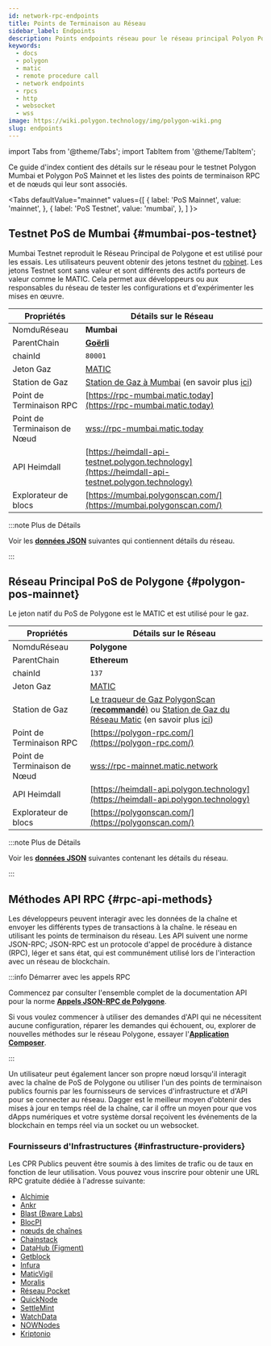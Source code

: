 ```yaml
---
id: network-rpc-endpoints
title: Points de Terminaison au Réseau
sidebar_label: Endpoints
description: Points endpoints réseau pour le réseau principal Polyon PoS et testnet
keywords:
  - docs
  - polygon
  - matic
  - remote procedure call
  - network endpoints
  - rpcs
  - http
  - websocket
  - wss
image: https://wiki.polygon.technology/img/polygon-wiki.png
slug: endpoints
---
```

import Tabs from '@theme/Tabs';
import TabItem from '@theme/TabItem';

Ce guide d'index contient des détails sur le réseau pour le testnet Polygon Mumbai et Polygon PoS Mainnet et les listes des points de terminaison RPC et de nœuds qui leur sont associés.

<Tabs
defaultValue="mainnet"
values={[
{ label: 'PoS Mainnet', value: 'mainnet', },
{ label: 'PoS Testnet', value: 'mumbai', },
]
}>
<TabItem value="mumbai">

## Testnet PoS de Mumbai {#mumbai-pos-testnet}

Mumbai Testnet reproduit le Réseau Principal de Polygone et est utilisé pour les essais. Les utilisateurs peuvent obtenir des jetons testnet du [robinet](https://faucet.polygon.technology/). Les jetons Testnet sont sans valeur et sont différents des actifs porteurs de valeur comme le MATIC. Cela permet aux développeurs ou aux responsables du réseau de tester les configurations et d'expérimenter les mises en œuvre.

| Propriétés | Détails sur le Réseau |
| ---------------------------------- | ---------------------------------------------------------------- |
| NomduRéseau | **Mumbai** |
| ParentChain | **[Goërli](https://goerli.net/)** |
| chainId | `80001` |
| Jeton Gaz | [MATIC](gas-token) |
| Station de Gaz | [Station de Gaz à Mumbai](https://gasstation-mumbai.matic.today/v2) (en savoir plus [ici](https://docs.polygon.technology/docs/develop/tools/polygon-gas-station/)) |
| Point de Terminaison RPC | [https://rpc-mumbai.matic.today](https://rpc-mumbai.matic.today) |
| Point de Terminaison de Nœud | [wss://rpc-mumbai.matic.today](wss://rpc-mumbai.matic.today) |
| API Heimdall | [https://heimdall-api-testnet.polygon.technology](https://heimdall-api-testnet.polygon.technology) |
| Explorateur de blocs | [https://mumbai.polygonscan.com/](https://mumbai.polygonscan.com/) |

:::note Plus de Détails

Voir les [**données JSON**](https://static.matic.network/network/testnet/mumbai/index.json) suivantes qui contiennent détails du réseau.

:::

</TabItem>
<TabItem value="mainnet">

## Réseau Principal PoS de Polygone  {#polygon-pos-mainnet}

Le jeton natif du PoS de Polygone est le MATIC et est utilisé pour le gaz.

| Propriétés | Détails sur le Réseau |
| ---------------------------------- | ---------------------------------------------------------------- |
| NomduRéseau | **Polygone** |
| ParentChain | **Ethereum** |
| chainId | `137` |
| Jeton Gaz | [MATIC](gas-token) |
| Station de Gaz | [Le traqueur de Gaz PolygonScan (**recommandé**)](https://polygonscan.com/gastracker) ou [Station de Gaz du Réseau Matic](https://gasstation-mainnet.matic.network/v2) (en savoir plus [ici](https://docs.polygon.technology/docs/develop/tools/polygon-gas-station/)) |
| Point de Terminaison RPC | [https://polygon-rpc.com/](https://polygon-rpc.com/) |
| Point de Terminaison de Nœud | [wss://rpc-mainnet.matic.network](wss://rpc-mainnet.matic.network) |
| API Heimdall | [https://heimdall-api.polygon.technology](https://heimdall-api.polygon.technology) |
| Explorateur de blocs | [https://polygonscan.com/](https://polygonscan.com/) |

:::note Plus de Détails

Voir les [**données JSON**](https://github.com/maticnetwork/static/blob/master/network/mainnet/v1/index.json) suivantes contenant les détails du réseau.

:::

</TabItem>
</Tabs>

## Méthodes API RPC {#rpc-api-methods}

Les développeurs peuvent interagir avec les données de la chaîne et envoyer les différents types de transactions à la chaîne. le réseau en utilisant les points de terminaison du réseau. Les API suivent une norme JSON-RPC; JSON-RPC est un protocole d'appel de procédure à distance (RPC), léger et sans état, qui est communément utilisé lors de l'interaction avec un réseau de blockchain.

:::info Démarrer avec les appels RPC

Commencez par consulter l'ensemble complet de la documentation API pour la norme [**Appels JSON-RPC de Polygone**](https://edge-docs.polygon.technology/docs/get-started/json-rpc-commands/).

Si vous voulez commencer à utiliser des demandes d'API qui ne nécessitent aucune configuration, réparer les demandes qui échouent, ou, explorer de nouvelles méthodes sur le réseau Polygone, essayer l'[**Application Composer**](https://composer.alchemyapi.io?composer_state=%7B%22chain%22%3A2%2C%22network%22%3A401%2C%22methodName%22%3A%22eth_getBlockByNumber%22%2C%22paramValues%22%3A%5B%22latest%22%2Cfalse%5D%7D).

:::

Un utilisateur peut également lancer son propre nœud lorsqu'il interagit avec la chaîne de PoS de Polygone ou utiliser l'un des points de terminaison publics fournis par les fournisseurs de services d'infrastructure et d'API pour se connecter au réseau. Dagger est le meilleur moyen d'obtenir des mises à jour en temps réel de la chaîne, car il offre un moyen pour que vos dApps numériques et votre système dorsal reçoivent les événements de la blockchain en temps réel via un socket ou un websocket.

### Fournisseurs d'Infrastructures {#infrastructure-providers}

Les CPR Publics peuvent être soumis à des limites de trafic ou de taux en fonction de leur utilisation. Vous pouvez vous inscrire pour obtenir une URL RPC gratuite dédiée à l'adresse suivante:

* [Alchimie](https://www.alchemy.com/)
* [Ankr](https://www.ankr.com/)
* [Blast (Bware Labs)](https://blastapi.io/)
* [BlocPI](https://blockpi.io/)
* [nœuds de chaînes](https://www.chainnodes.org/)
* [Chainstack](https://chainstack.com/build-better-with-polygon/)
* [DataHub (Figment)](https://datahub.figment.io)
* [Getblock](https://getblock.io/en/)
* [Infura](https://infura.io)
* [MaticVigil](https://rpc.maticvigil.com/)
* [Moralis](https://moralis.io)
* [Réseau Pocket](https://www.portal.pokt.network/)
* [QuickNode](https://www.quicknode.com/chains/matic)
* [SettleMint](https://docs.settlemint.com/docs/polygon-connect-to-a-node)
* [WatchData](https://docs.watchdata.io/blockchain-apis/polygon-api)
* [NOWNodes](https://nownodes.io/nodes/polygon-matic)
* [Kriptonio](https://kriptonio.com/)